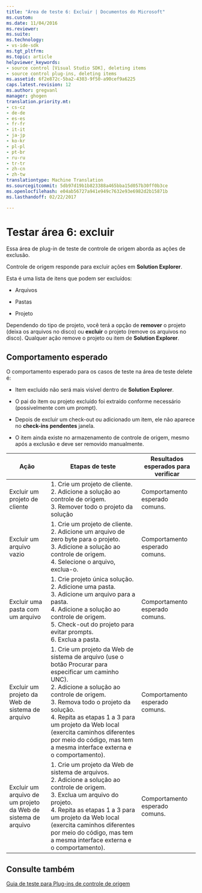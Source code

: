 ```yaml
---
title: "Área de teste 6: Excluir | Documentos do Microsoft"
ms.custom: 
ms.date: 11/04/2016
ms.reviewer: 
ms.suite: 
ms.technology:
- vs-ide-sdk
ms.tgt_pltfrm: 
ms.topic: article
helpviewer_keywords:
- source control [Visual Studio SDK], deleting items
- source control plug-ins, deleting items
ms.assetid: 6f2e872c-5ba2-4303-9f50-a90cef9a6225
caps.latest.revision: 12
ms.author: gregvanl
manager: ghogen
translation.priority.mt:
- cs-cz
- de-de
- es-es
- fr-fr
- it-it
- ja-jp
- ko-kr
- pl-pl
- pt-br
- ru-ru
- tr-tr
- zh-cn
- zh-tw
translationtype: Machine Translation
ms.sourcegitcommit: 5db97d19b1b823388a465bba15d057b30ff0b3ce
ms.openlocfilehash: e04ab56727a941e949c7632e93e6982d2b15871b
ms.lasthandoff: 02/22/2017

---
```

# <a name="test-area-6-delete"></a>Testar área 6: excluir
Essa área de plug-in de teste de controle de origem aborda as ações de exclusão.  
  
 Controle de origem responde para excluir ações em **Solution Explorer**.  
  
 Esta é uma lista de itens que podem ser excluídos:  
  
-   Arquivos  
  
-   Pastas  
  
-   Projeto  
  
 Dependendo do tipo de projeto, você terá a opção de **remover** o projeto (deixa os arquivos no disco) ou **excluir** o projeto (remove os arquivos no disco). Qualquer ação remove o projeto ou item de **Solution Explorer**.  
  
## <a name="expected-behavior"></a>Comportamento esperado  
 O comportamento esperado para os casos de teste na área de teste delete é:  
  
-   Item excluído não será mais visível dentro de **Solution Explorer**.  
  
-   O pai do item ou projeto excluído foi extraído conforme necessário (possivelmente com um prompt).  
  
-   Depois de excluir um check-out ou adicionado um item, ele não aparece no **check-ins pendentes** janela.  
  
-   O item ainda existe no armazenamento de controle de origem, mesmo após a exclusão e deve ser removido manualmente.  
  
|Ação|Etapas de teste|Resultados esperados para verificar|  
|------------|----------------|--------------------------------|  
|Excluir um projeto de cliente|1.  Crie um projeto de cliente.<br />2.  Adicione a solução ao controle de origem.<br />3.  Remover todo o projeto da solução|Comportamento esperado comuns.|  
|Excluir um arquivo vazio|1.  Crie um projeto de cliente.<br />2.  Adicione um arquivo de zero byte para o projeto.<br />3.  Adicione a solução ao controle de origem.<br />4.  Selecione o arquivo, exclua-o.|Comportamento esperado comuns.|  
|Excluir uma pasta com um arquivo|1.  Crie projeto única solução.<br />2.  Adicione uma pasta.<br />3.  Adicione um arquivo para a pasta.<br />4.  Adicione a solução ao controle de origem.<br />5.  Check-out do projeto para evitar prompts.<br />6.  Exclua a pasta.|Comportamento esperado comuns.|  
|Excluir um projeto da Web de sistema de arquivo|1.  Crie um projeto da Web de sistema de arquivo (use o botão Procurar para especificar um caminho UNC).<br />2.  Adicione a solução ao controle de origem.<br />3.  Remova todo o projeto da solução.<br />4.  Repita as etapas 1 a 3 para um projeto da Web local (exercita caminhos diferentes por meio do código, mas tem a mesma interface externa e o comportamento).|Comportamento esperado comuns.|  
|Excluir um arquivo de um projeto da Web de sistema de arquivo|1.  Crie um projeto da Web de sistema de arquivos.<br />2.  Adicione a solução ao controle de origem.<br />3.  Exclua um arquivo do projeto.<br />4.  Repita as etapas 1 a 3 para um projeto da Web local (exercita caminhos diferentes por meio do código, mas tem a mesma interface externa e o comportamento).|Comportamento esperado comuns.|  
  
## <a name="see-also"></a>Consulte também  
 [Guia de teste para Plug-ins de controle de origem](../../extensibility/internals/test-guide-for-source-control-plug-ins.md)

